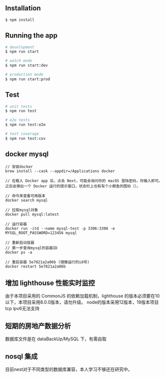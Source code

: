 
## Installation

```bash
$ npm install
```

## Running the app

```bash
# development
$ npm run start

# watch mode
$ npm run start:dev

# production mode
$ npm run start:prod
```

## Test

```bash
# unit tests
$ npm run test

# e2e tests
$ npm run test:e2e

# test coverage
$ npm run test:cov
```

## docker mysql

```
// 安装docker
brew install --cask --appdir=/Applications docker

// 在载入 Docker app 后，点击 Next，可能会询问你的 macOS 登陆密码，你输入即可。之后会弹出一个 Docker 运行的提示窗口，状态栏上也有有个小鲸鱼的图标（）。

// 命令来查看可用版本
docker search mysql

// 拉取mysql对象
docker pull mysql:latest

// 运行容器
docker run -itd --name mysql-test -p 3306:3306 -e MYSQL_ROOT_PASSWORD=123456 mysql

// 重新启动容器
// 第一步查询mysql的容器ID
docker ps -a

// 重启容器 5e7821a2a06b (镜像运行的id号)
docker restart 5e7821a2a06b
```

## 增加 lighthouse 性能实时监控
由于本项目采用的 CommonJS 的依赖加载机制，lighthouse 的版本必须要在10以下，本项目采用8.0.0版本，请勿升级。
node的版本采用12版本，19版本项目tcp ipv6无法支持

## 短期的房地产数据分析
数据库文件是在 dataBackUp/MySQL 下，有需自取


## nosql 集成
目前nest对于不同类型的数据库兼容，本人学习不够还在研究中。
